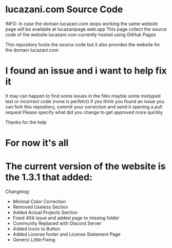 # lucazani.com Source Code

INFO: In case the domain lucazani.com stops working the same website page will be available at lucazanipage.web.app
This page collect the source code of the website lucazani.com currently hosted using GitHub Pages

This repository hosts the source code but it also provides the website for the domain lucazani.com

# I found an issue and i want to help fix it

It may can happen to find some issues in the files maybie some mistyped text or incorrect code (none is perfetct) if you think you found an issue you can fork this repository, commit your correction and send it opening a pull request
Please specify what did you change to get approved more quickly

Thanks for the help

# For now it's all

# The current version of the website is the 1.3.1 that added:

Changelog:
- Minimal Color Correction
- Removed Useless Section
- Added Actual Projects Section
- Fixed 404 issue and added page to missing folder
- Community Replaced with Discord Server
- Added Icons to Button
- Added License footer and License Statement Page
- Generic Little Fixing
